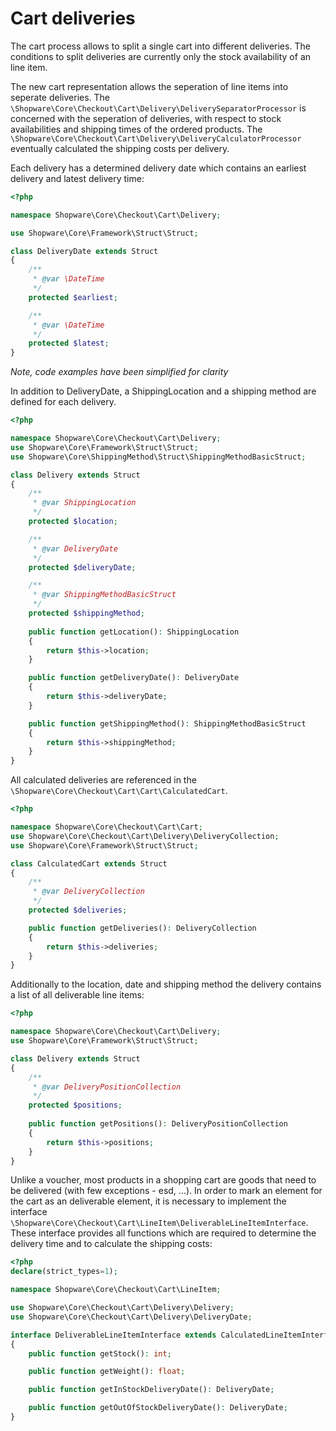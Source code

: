 # Cart deliveries

The cart process allows to split a single cart into different deliveries. The conditions to split deliveries are currently only the stock availability of an line item.

The new cart representation allows the seperation of line items into seperate deliveries. The `\Shopware\Core\Checkout\Cart\Delivery\DeliverySeparatorProcessor` is concerned with the seperation of deliveries, with respect to stock availabilities and shipping times of the ordered products. The `\Shopware\Core\Checkout\Cart\Delivery\DeliveryCalculatorProcessor` eventually calculated the shipping costs per delivery.

Each delivery has a determined delivery date which contains an earliest delivery and latest delivery time:
```php
<?php

namespace Shopware\Core\Checkout\Cart\Delivery;

use Shopware\Core\Framework\Struct\Struct;

class DeliveryDate extends Struct
{
    /**
     * @var \DateTime
     */
    protected $earliest;

    /**
     * @var \DateTime
     */
    protected $latest;
}
```
*Note, code examples have been simplified for clarity*

In addition to DeliveryDate, a ShippingLocation and a shipping method are defined for each delivery.

```php
<?php

namespace Shopware\Core\Checkout\Cart\Delivery;
use Shopware\Core\Framework\Struct\Struct;
use Shopware\Core\ShippingMethod\Struct\ShippingMethodBasicStruct;

class Delivery extends Struct
{
    /**
     * @var ShippingLocation
     */
    protected $location;

    /**
     * @var DeliveryDate
     */
    protected $deliveryDate;

    /**
     * @var ShippingMethodBasicStruct
     */
    protected $shippingMethod;
    
    public function getLocation(): ShippingLocation
    {
        return $this->location;
    }

    public function getDeliveryDate(): DeliveryDate
    {
        return $this->deliveryDate;
    }

    public function getShippingMethod(): ShippingMethodBasicStruct
    {
        return $this->shippingMethod;
    }
}
```

All calculated deliveries are referenced in the `\Shopware\Core\Checkout\Cart\Cart\CalculatedCart`.
```php
<?php

namespace Shopware\Core\Checkout\Cart\Cart;
use Shopware\Core\Checkout\Cart\Delivery\DeliveryCollection;
use Shopware\Core\Framework\Struct\Struct;

class CalculatedCart extends Struct
{
    /**
     * @var DeliveryCollection
     */
    protected $deliveries;

    public function getDeliveries(): DeliveryCollection
    {
        return $this->deliveries;
    }
}
```

Additionally to the location, date and shipping method the delivery contains a list of all deliverable line items:
```php
<?php

namespace Shopware\Core\Checkout\Cart\Delivery;
use Shopware\Core\Framework\Struct\Struct;

class Delivery extends Struct
{
    /**
     * @var DeliveryPositionCollection
     */
    protected $positions;
    
    public function getPositions(): DeliveryPositionCollection
    {
        return $this->positions;
    }
}
```

Unlike a voucher, most products in a shopping cart are goods that need to be delivered (with few exceptions - esd, ...).
In order to mark an element for the cart as an deliverable element, it is necessary to implement the interface `\Shopware\Core\Checkout\Cart\LineItem\DeliverableLineItemInterface`.
These interface provides all functions which are required to determine the delivery time and to calculate the shipping costs:
```php
<?php
declare(strict_types=1);

namespace Shopware\Core\Checkout\Cart\LineItem;

use Shopware\Core\Checkout\Cart\Delivery\Delivery;
use Shopware\Core\Checkout\Cart\Delivery\DeliveryDate;

interface DeliverableLineItemInterface extends CalculatedLineItemInterface
{
    public function getStock(): int;

    public function getWeight(): float;

    public function getInStockDeliveryDate(): DeliveryDate;

    public function getOutOfStockDeliveryDate(): DeliveryDate;
}
```

